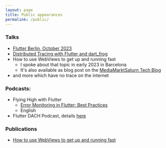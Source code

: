 ```yaml
---
layout: page
title: Public appearances
permalink: /public/
---
```


### Talks

- [Flutter Berlin, October 2023](https://www.meetup.com/flutter-berlin/events/296529115/)
- [Distributed Tracing with Flutter and dart_frog](https://www.meetup.com/flutter-meetup-hamburg/events/293470285/)
- How to use WebViews to get up and running fast
  - I spoke about that topic in early 2023 in Barcelona
  - It's also available as blog post on the [MediaMarktSaturn Tech Blog](https://medium.com/mediamarktsaturn-tech-blog/how-to-use-webviews-to-get-up-and-running-fast-d3599c884c2c)
- and more which have no trace on the internet

### Podcasts:

- Flying High with Flutter
  - [Error Monitoring in Flutter: Best Practices](https://www.youtube.com/watch?v=IGhm7RcY1ak)
  - English
- Flutter DACH Podcast, details [here](https://blog.uekoetter.dev/2023/12/04/podcast-flutter-dach.html)

### Publications

- [How to use WebViews to get up and running fast](https://medium.com/mediamarktsaturn-tech-blog/how-to-use-webviews-to-get-up-and-running-fast-d3599c884c2c)
